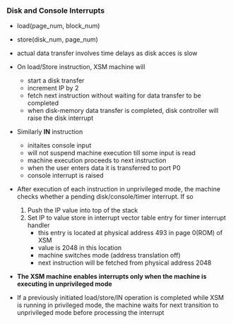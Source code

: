 ### Disk and Console Interrupts

- load(page_num, block_num)
- store(disk_num, page_num)

- actual data transfer involves time delays as disk acces is slow

- On load/Store instruction, XSM machine will
    - start a disk transfer
    - increment IP by 2
    - fetch next instruction without waiting for data transfer to be completed
    - when disk-memory data transfer is completed, disk controller will raise the disk interrupt

- Similarly **IN** instruction
    - initaites console input
    - will not suspend machine execution till some input is read
    - machine execution proceeds to next instruction
    - when the user enters data it is transferred to port P0
    - console interrupt is raised

- After execution of each instruction in unprivileged mode, the machine checks whether a pending disk/console/timer interrupt. If so
    1. Push the IP value into top of the stack
    2. Set IP to value store in interrupt vector table entry for timer interrupt handler
        - this entry is located at physical address 493 in page 0(ROM) of XSM 
        - value is 2048 in this location
        - machine switches mode (address translation off)
        - next instruction will be fetched from physical address 2048

- **The XSM machine enables interrupts only when the machine is executing in unprivileged mode**
- If a previously initiated load/store/IN operation is completed while XSM is running in privileged mode, the machine waits for next transition to unprivileged mode before processing the interrupt